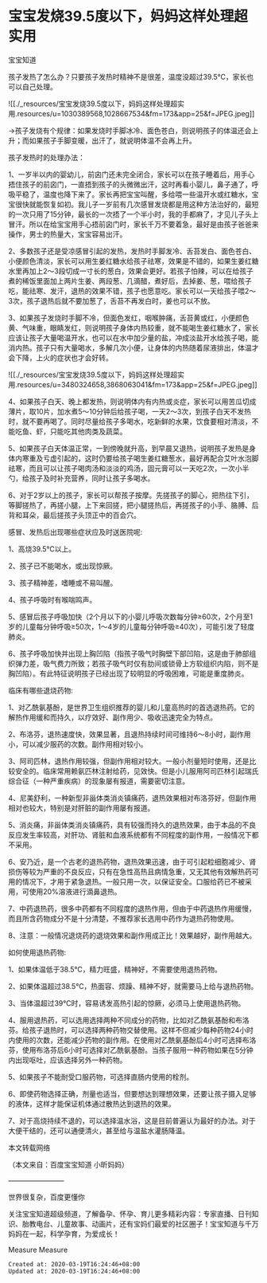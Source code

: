 
# 宝宝发烧39.5度以下，妈妈这样处理超实用

宝宝知道

孩子发热了怎么办？只要孩子发热时精神不是很差，温度没超过39.5℃，家长也可以自己处理。

![[./_resources/宝宝发烧39.5度以下，妈妈这样处理超实用.resources/u=1030389568,1028667534&fm=173&app=25&f=JPEG.jpeg]]

→孩子发烧有个规律：如果发烧时手脚冰冷、面色苍白，则说明孩子的体温还会上升；而如果孩子手脚变暖，出汗了，就说明体温不会再上升。

孩子发热时的处理办法：

1、一岁半以内的婴幼儿，前囟门还未完全闭合，家长可以在孩子睡着后，用手心捂住孩子的前囟门，一直捂到孩子的头微微出汗，这时再看小婴儿，鼻子通了，呼吸平稳了，温度也降下来了。家长再把宝宝叫醒，多给喂一些温开水或红糖水，宝宝很快就能恢复如初。我儿子一岁前有几次感冒发烧都是用这种方法治好的，最短的一次只用了15分钟，最长的一次捂了一个半小时，我的手都麻了，才见儿子头上冒汗。所以在给宝宝用手心捂前囟门时，家长千万不要着急，最好是由孩子爸爸来操作，男士的热量大，宝宝容易出汗。

2、多数孩子还是受凉感冒引起的发热，发热时手脚发冷、舌苔发白、面色苍白、小便颜色清淡，家长可以用生姜红糖水给孩子祛寒，效果是不错的，如果生姜红糖水里再加上2～3段切成一寸长的葱白，效果会更好。若孩子怕辣，可以在给孩子煮的稀饭里面加上两片生姜、两段葱、几滴醋，煮好后，去掉姜、葱，喂给孩子吃，能祛寒、发汗，退热的效果不错，孩子也愿意吃。家长可以一天给孩子喂2～3次，孩子退热后就不要加葱了，舌苔不再发白时，姜也可以不放。

3、如果孩子发烧时手脚不冷，但面色发红，咽喉肿痛，舌苔黄或红，小便颜色黄、气味重，眼睛发红，则说明孩子身体内热较重，就不能喝生姜红糖水了，家长应该让孩子大量喝温开水，也可以在水中加少量的盐，冲成淡盐开水给孩子喝，能消内热。孩子只有大量喝水，多解几次小便，让身体的内热随着尿液排出，体温才会下降，上火的症状也才会好转。

![[./_resources/宝宝发烧39.5度以下，妈妈这样处理超实用.resources/u=3480324658,3868063041&fm=173&app=25&f=JPEG.jpeg]]

4、如果孩子白天、晚上都发热，则说明体内有内热或炎症，家长可以用苦瓜切成薄片，取10片，加水煮5～10分钟后给孩子喝，一天2～3次，到孩子白天不发热时，就不要再喝了。同时尽量给孩子多喝水，吃新鲜的水果，饮食要相对清淡，不能吃鱼、虾，只能吃其他肉类及蔬菜。

5、如果孩子白天体温正常，一到傍晚就升高，到早晨又退热，说明孩子发热是身体内寒重及亏虚引起的，这时仍要给孩子喝生姜红糖葱水，最好再配合艾叶水泡脚祛寒，而且可以让孩子喝肉汤和淡淡的鸡汤，固元膏可以一天吃2次，一次小半勺，给孩子及时补充营养，同时让孩子多喝水。

6、对于2岁以上的孩子，家长可以帮孩子按摩。先搓孩子的脚心，把热往下引，等脚搓热了，再搓小腿，上下来回搓，把小腿搓热后，再搓孩子的小手、胳膊、后背和耳朵，最后搓孩子头顶正中的百会穴。

感冒、发热后出现哪些症状应及时送医院呢:

1、高烧39.5℃以上。

2、孩子已不能喝水，或出现惊厥。

3、孩子精神差，嗜睡或不易叫醒。

4、孩子呼吸时有喉喘鸣声。

5、感冒后孩子呼吸加快（2个月以下的小婴儿呼吸次数每分钟≥60次，2个月至1岁的儿童每分钟呼吸≥50次，1～4岁的儿童每分钟呼吸≥40次），可能引发了轻度肺炎。

6、孩子呼吸加快并出现上胸凹陷（指孩子吸气时胸壁下部凹陷，这是由于肺部组织弹力差，吸气费力所致；若孩子吸气时仅有肋间或锁骨上方软组织内陷，则不是胸凹陷）。有此特征说明孩子已经出现了较明显的呼吸困难，可能是重度肺炎。

临床有哪些退烧药物:

1、对乙酰氨基酚，是世界卫生组织推荐的婴儿和儿童高热时的首选退热药。它的解热作用缓和而持久，以疗效好、副作用少、吸收迅速完全为特点。

2、布洛芬，退热速度快，效果显著，且退热持续时间可维持6～8小时，副作用小，可以减少服药的次数。副作用相对较小。

3、阿司匹林，退热作用较强，但副作用相对较大。一般小剂量短时使用，还是比较安全的。临床常用赖氨匹林注射给药，见效快。但是小儿服用阿司匹林引起瑞氏综合征（一种严重疾病）的现象屡有报道，需要密切注意。

4、尼美舒利，一种新型非甾体类消炎镇痛药，退热效果相对布洛芬好，但副作用相对也较大，特别是对肝脏的副作用屡有报道。

5、消炎痛，非甾体类消炎镇痛药，具有较强而持久的退热效果，由于本品的不良反应发生率较高，对肝功、肾脏和血液系统都有不同程度的副作用，一般情况下都不采用。

6、安乃近，是一个古老的退热药物，退热效果迅速，由于可引起粒细胞减少、肾损伤等较为严重的不良反应，只有在急性高热且病情急重，又无其他有效解热药可用的情况下，才用于紧急退热。一般只用一次，以保证安全。口服给药已不被采用，可使用20%溶液进行滴鼻退热。

7、中药退热药，很多中药都有不同程度的退热作用，但由于中药退热作用缓慢，而且所含药物成分不是十分清楚，不推荐家长选用中药作为退热药物使用。

8、注意：一般情况退烧药的退烧效果和副作用成正比！效果越好，副作用越大。

如何使用退热药物:

1、如果体温低于38.5℃，精力旺盛，精神好，不需要使用退热药物。

2、如果体温超过38.5℃，热面容、烦躁、精神不好，就需要马上给与退热药物。

3、当体温超过39℃时，容易诱发高热引起的惊厥，必须马上使用退热药物。

4、服用退热药，可以选用选择两种不同成分的药物，比如对乙酰氨基酚和布洛芬。给孩子退热时，可以选择两种药物交替使用。这样不但减少每种药物24小时内使用的次数，还能减少药物的副作用。在使用对乙酰氨基酚后4小时可选择布洛芬，使用布洛芬后6小时可选择对乙酰氨基酚。当孩子服用一种药物如果在5分钟内出现呕吐，应该选择另外一种药物。

5、如果孩子不能耐受口服药物，可选择直肠内使用的栓剂。

6、即使药物选择正确，剂量也适当，但要想达到理想效果，还要让孩子摄入足够的液体，这样才能保证机体通过散热达到退热的效果。

7、对于高烧持续不退的，可以选择温水浴，这是目前普遍认为最好的办法。对于大便干结的，还可以通便清火，甚至给与温盐水灌肠降温。

本文转载网络

（本文来自：百度宝宝知道 小昕妈妈）

————————

世界很复杂，百度更懂你

关注宝宝知道超级频道，了解备孕、怀孕、育儿更多精彩内容：专家直播、日刊知识、胎教电台、儿童故事、动画片，还有宝妈们最爱的社区圈子！宝宝知道与千万妈妈在一起，科学孕育，为爱成长！

Measure
Measure

    Created at: 2020-03-19T16:24:46+08:00
    Updated at: 2020-03-19T16:24:46+08:00

